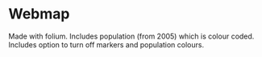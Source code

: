 # Webmap
Made with folium. Includes population (from 2005) which is colour coded. Includes option to turn off markers and population colours.
